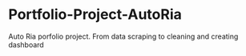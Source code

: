 # Portfolio-Project-AutoRia
Auto Ria porfolio project. From data scraping to cleaning and creating dashboard
